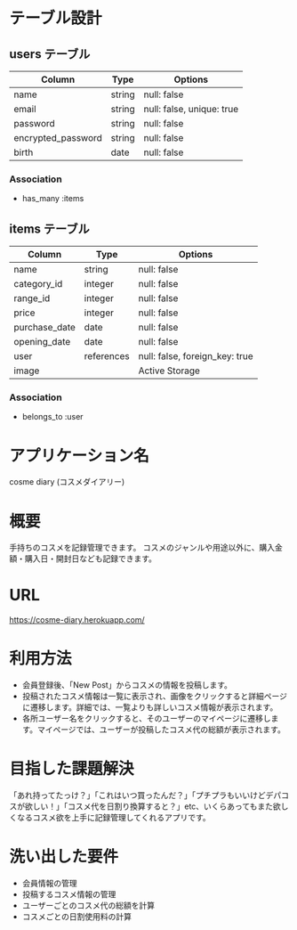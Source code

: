 # テーブル設計

## users テーブル
| Column             | Type    | Options                   |
| ------------------ | ------- | ------------------------- |
| name               | string  | null: false               |
| email              | string  | null: false, unique: true |
| password           | string  | null: false               |
| encrypted_password | string  | null: false               |
| birth              | date    | null: false               |

### Association
- has_many :items

## items テーブル
| Column                | Type       | Options                        |
| --------------------- | ---------- | ------------------------------ |
| name                  | string     | null: false                    |
| category_id           | integer    | null: false                    |
| range_id              | integer    | null: false                    |
| price                 | integer    | null: false                    |
| purchase_date         | date       | null: false                    |
| opening_date          | date       | null: false                    |
| user                  | references | null: false, foreign_key: true |
| image                 |            | Active Storage                 |

### Association
- belongs_to :user

# アプリケーション名
cosme diary (コスメダイアリー)

# 概要
手持ちのコスメを記録管理できます。
コスメのジャンルや用途以外に、購入金額・購入日・開封日なども記録できます。

# URL
https://cosme-diary.herokuapp.com/

# 利用方法
- 会員登録後、「New Post」からコスメの情報を投稿します。
- 投稿されたコスメ情報は一覧に表示され、画像をクリックすると詳細ページに遷移します。詳細では、一覧よりも詳しいコスメ情報が表示されます。
- 各所ユーザー名をクリックすると、そのユーザーのマイページに遷移します。マイページでは、ユーザーが投稿したコスメ代の総額が表示されます。

# 目指した課題解決
「あれ持ってたっけ？」「これはいつ買ったんだ？」「プチプラもいいけどデパコスが欲しい！」「コスメ代を日割り換算すると？」etc、いくらあってもまた欲しくなるコスメ欲を上手に記録管理してくれるアプリです。

# 洗い出した要件
- 会員情報の管理
- 投稿するコスメ情報の管理
- ユーザーごとのコスメ代の総額を計算
- コスメごとの日割使用料の計算
